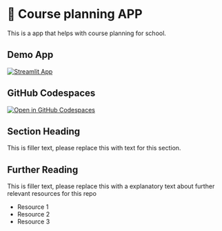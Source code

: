# 🏫 Course planning APP

This is a app that helps with course planning for school.

## Demo App

[![Streamlit App](https://static.streamlit.io/badges/streamlit_badge_black_white.svg)](https://Course_Plan.streamlit.app/)

## GitHub Codespaces

[![Open in GitHub Codespaces](https://github.com/codespaces/badge.svg)](https://codespaces.new/streamlit/app-starter-kit?quickstart=1)

## Section Heading

This is filler text, please replace this with text for this section.

## Further Reading

This is filler text, please replace this with a explanatory text about further relevant resources for this repo
- Resource 1
- Resource 2
- Resource 3
